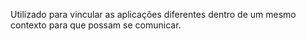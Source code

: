 Utilizado para vincular as aplicações diferentes dentro de um mesmo contexto para que possam se comunicar.
